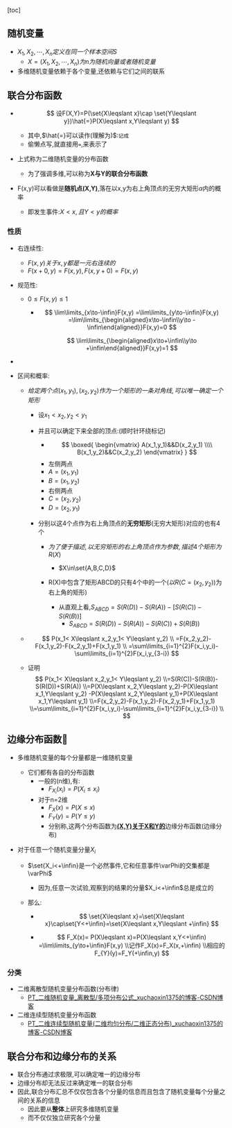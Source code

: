 [toc]

##  随机变量

- $X_1,X_2,\cdots,X_n定义在同一个样本空间S$
  - $X=(X_1,X_2,\cdots,X_n)为n为随机向量或者随机变量$
- 多维随机变量依赖于各个变量,还依赖与它们之间的联系

## 联合分布函数

- $$
  设F(X,Y)=P(\set{X\leqslant x}\cap \set{Y\leqslant y})\hat{=}P(X\leqslant x,Y\leqslant y)
  $$
  
  - 其中,$\hat{=}可以读作(理解为)$:`记成`
  - 偷懒点写,就直接用`=`,来表示了
  
- 上式称为二维随机变量的分布函数

  - 为了强调多维,可以称为**X与Y的联合分布函数**

- F(x,y)可以看做是**随机点(X,Y)**,落在以x,y为右上角顶点的无穷大矩形$\alpha$内的概率
  - 即发生事件:$X<x,且Y<y的概率$

### 性质

- 右连续性:

  - $F(x,y)关于x,y都是一元右连续的$
  - $F(x+0,y)=F(x,y),F(x,y+0)=F(x,y)$

- 规范性:

  - $0\leqslant F(x,y)\leqslant 1$

    - $$
      \lim\limits_{x\to-\infin}F(x,y)
      =\lim\limits_{y\to-\infin}F(x,y)
      =\lim\limits_{\begin{aligned}x\to-\infin\\y\to -\infin\end{aligned}}F(x,y)=0
      $$

      
      $$
      \lim\limits_{\begin{aligned}x\to+\infin\\y\to +\infin\end{aligned}}F(x,y)=1
      $$

- 

- 区间和概率:

  - $给定两个点(x_1,y_1),(x_2,y_2)作为一个矩形的一条对角线,可以唯一确定一个矩形$

    - 设$x_1<x_2,y_2<y_1$
  
    - 并且可以确定下来全部的顶点:(顺时针环绕标记)
  
      - $$
        \boxed{
        \begin{vmatrix}
          A(x_1,y_1)&&D(x_2,y_1) \\\\
          B(x_1,y_2)&&C(x_2,y_2)
        \end{vmatrix}
        }
        $$
      - 左侧两点
      - $A=(x_1,y_1)$
      - $B=(x_1,y_2)$
      - 右侧两点
      - $C=(x_2,y_2)$
      - $D=(x_2,y_1)$
  
    - 分别以这4个点作为右上角顶点的**无穷矩形**(无穷大矩形)对应的也有4个
      - $为了便于描述,以无穷矩形的右上角顶点作为参数,描述4个矩形为R(X)$
        - $X\in\set{A,B,C,D}$
  
      - R(X)中包含了矩形ABCD的只有4个中的一个$(以R(C=(x_2,y_2))$为右上角的矩形)
        - 从直观上看,$S_{ABCD}=S(R(D))-S(R(A))-[S(R(C))-S(R(B))]$
          - $S_{ABCD}=S(R(D))-S(R(A))-S(R(C))+S(R(B))$
  
  - $$
    P(x_1< X\leqslant x_2,y_1< Y\leqslant y_2)
    \\
    =F(x_2,y_2)-F(x_1,y_2)-F(x_2,y_1)+F(x_1,y_1)
    \\
    =\sum\limits_{i=1}^{2}F(x_i,y_i)-\sum\limits_{i=1}^{2}F(x_i,y_{3-i})
    $$
  
  - 证明
    $$
    P(x_1< X\leqslant x_2,y_1< Y\leqslant y_2)
    \\=S(R(C))-S(R(B))-S(R(D))+S(R(A))
    \\=P(X\leqslant x_2,Y\leqslant y_2)-P(X\leqslant x_1,Y\leqslant y_2)
    -P(X\leqslant x_2,Y\leqslant y_1)+P(X\leqslant x_1,Y\leqslant y_1)
    \\=F(x_2,y_2)-F(x_1,y_2)-F(x_2,y_1)+F(x_1,y_1)
    \\=\sum\limits_{i=1}^{2}F(x_i,y_i)-\sum\limits_{i=1}^{2}F(x_i,y_{3-i})
    \\
    $$

## 边缘分布函数🎈

- 多维随机变量的每个分量都是一维随机变量
  - 它们都有各自的分布函数
    - 一般的(n维),有:
      - $F_{X_i}(x_i)=P(X_i\leqslant x_i)$
    - 对于n=2维
      - $F_X(x)=P(X\leqslant x)$
      - $F_Y(y)=P(Y\leqslant y)$
      - 分别称,这两个分布函数为<u>**(X,Y)关于X和Y的**</u>边缘分布函数(边缘分布)

- 对于任意一个随机变量分量$X_i$

  - $\set{X_i<+\infin}是一个必然事件,它和任意事件\varPhi的交集都是\varPhi$

    - 因为,任意一次试验,观察到的结果的分量$X_i<+\infin$总是成立的

  - 那么:
  
    - $$
      \set{X\leqslant x}=\set{X\leqslant x}\cap\set{Y<+\infin}=\set{X\leqslant x,Y\leqslant +\infin}
      $$

    - $$
      F_X(x)=
      P(X\leqslant x)=P(X\leqslant x,Y<+\infin)
      =\lim\limits_{y\to+\infin}F(x,y)
      \\记作F_X(x)=F_X(x,+\infin)
      \\相应的F_{Y}(y)=F_Y(+\infin,y)
      $$
      
      

### 分类

- 二维离散型随机变量分布函数(分布律)
  - [PT_二维随机变量_离散型/多项分布公式_xuchaoxin1375的博客-CSDN博客](https://blog.csdn.net/xuchaoxin1375/article/details/127487167?csdn_share_tail={"type"%3A"blog"%2C"rType"%3A"article"%2C"rId"%3A"127487167"%2C"source"%3A"xuchaoxin1375"})
- 二维连续型随机变量分布函数
  - [PT_二维连续型随机变量(二维均匀分布/二维正态分布)_xuchaoxin1375的博客-CSDN博客](https://blog.csdn.net/xuchaoxin1375/article/details/127538716)


## 联合分布和边缘分布的关系

- 联合分布通过求极限,可以确定唯一的边缘分布
- 边缘分布却无法反过来确定唯一的联合分布
- 因此,联合分布汇总不仅仅包含各个分量的信息而且包含了随机变量每个分量之间的关系的信息
  - 因此要从**整体**上研究多维随机变量
  - 而不仅仅独立研究各个分量





